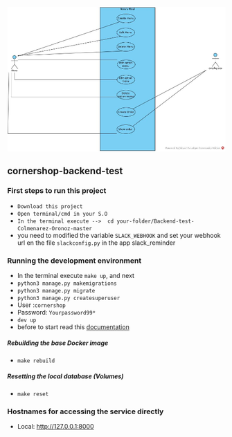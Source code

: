 ![2021-07-26 17 38 28](docs/nora-employee-use-case.jpg)

## cornershop-backend-test

### First steps to run this project 

* `Download this project`
* `Open terminal/cmd in your S.O`
* `In the terminal execute -->  cd your-folder/Backend-test-Colmenarez-Oronoz-master`
*  you need to modified the variable `SLACK_WEBHOOK` and set your webhook url en the file `slackconfig.py` in the app slack_reminder

### Running the development environment

* In the terminal execute `make up`, and next
* `python3 manage.py makemigrations`  
* `python3 manage.py migrate`
* `python3 manage.py createsuperuser`
*  User :`cornershop`
*  Password: `Yourpassword99*` 
* `dev up`
*  before to start read this [documentation](https://github.com/blumoc9/Backend-Test-Colmenarez-Oronoz/blob/master/cornershop-backend-test/docs/documentation.pdf)

##### Rebuilding the base Docker image

* `make rebuild`

##### Resetting the local database (Volumes)

* `make reset`

### Hostnames for accessing the service directly

* Local: http://127.0.0.1:8000

